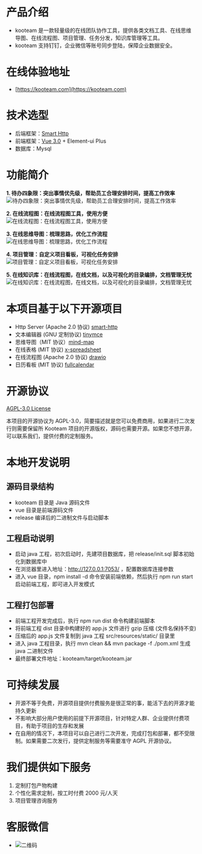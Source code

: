 # 产品介绍

- kooteam 是一款轻量级的在线团队协作工具，提供各类文档工具、在线思维导图、在线流程图、项目管理、任务分发，知识库管理等工具。
- kooteam 支持钉钉，企业微信等账号同步登陆，保障企业数据安全。

# 在线体验地址

- [https://kooteam.com](https://kooteam.com)

# 技术选型

- 后端框架：[Smart Http](https://smartboot.tech/smart-http/)
- 前端框架：[Vue 3.0](https://cn.vuejs.org/) + Element-ui Plus
- 数据库：Mysql

# 功能简介

**1. 待办四象限：突出事情优先级，帮助员工合理安排时间，提高工作效率**
![待办四象限：突出事情优先级，帮助员工合理安排时间，提高工作效率](https://images.gitee.com/uploads/images/2020/0401/145234_27d3043d_472.jpeg)

**2. 在线流程图：在线流程图工具，使用方便**
![在线流程图：在线流程图工具，使用方便](https://images.gitee.com/uploads/images/2020/0401/145236_7ff14512_472.jpeg)

**3. 在线思维导图：梳理思路，优化工作流程**
![在线思维导图：梳理思路，优化工作流程](https://images.gitee.com/uploads/images/2020/0401/145237_69870064_472.jpeg)

**4. 项目管理：自定义项目看板，可视化任务安排**
![项目管理：自定义项目看板，可视化任务安排](https://images.gitee.com/uploads/images/2020/0401/145234_a7d7681b_472.jpeg)

**5. 在线知识库：在线流程图，在线文档，以及可视化的目录编排，文档管理无忧**
![在线知识库：在线流程图，在线文档，以及可视化的目录编排，文档管理无忧](https://images.gitee.com/uploads/images/2020/0401/145236_3368ae12_472.jpeg)

# 本项目基于以下开源项目

- Http Server (Apache 2.0 协议) [smart-http](https://github.com/smartboot/smart-http)
- 文本编辑器 (GNU 定制协议) [tinymce](https://github.com/tinymce/tinymce)
- 思维导图（MIT 协议）[mind-map](https://github.com/wanglin2/mind-map)
- 在线表格 (MIT 协议) [x-spreadsheet](https://github.com/myliang/x-spreadsheet)
- 在线流程图 (Apache 2.0 协议) [drawio](https://github.com/jgraph/mxgraph-js)
- 日历看板 (MIT 协议) [fullcalendar](https://github.com/fullcalendar/fullcalendar)

# 开源协议

[AGPL-3.0 License](https://www.gnu.org/licenses/gpl-3.0.html)

本项目的开源协议为 AGPL-3.0，简要描述就是您可以免费商用，如果进行二次发行则需要保留所 Kooteam 项目的开源版权，源码也需要开源。如果您不想开源，可以联系我们，提供付费的定制服务。

# 本地开发说明

## 源码目录结构

- kooteam 目录是 Java 源码文件
- vue 目录是前端源码文件
- release 编译后的二进制文件与启动脚本

## 工程启动说明

- 启动 java 工程，初次启动时，先建项目数据库，把 release/init.sql 脚本初始化到数据库中
- 在浏览器里进入地址：http://127.0.0.1:7053/ ，配置数据库连接参数
- 进入 vue 目录，npm install -d 命令安装前端依赖，然后执行 npm run start 启动前端工程，即可进入开发模式

## 工程打包部署

- 前端工程开发完成后，执行 npm run dist 命令构建前端脚本
- 将前端工程 dist 目录中构建好的 app.js 文件进行 gzip 压缩 (文件名保持不变)
- 压缩后的 app.js 文件复制到 java 工程 src/resources/static/ 目录里
- 进入 java 工程目录，执行 mvn clean && mvn package -f ./pom.xml 生成 java 二进制文件
- 最终部署文件地址：kooteam/target/kooteam.jar

# 可持续发展

- 开源不等于免费，开源项目提供付费服务是很正常的事，能活下去的开源才能持久更新
- 不影响大部分用户使用的前提下开源项目，针对特定人群、企业提供付费项目，有助于项目的生存和发展
- 在自用的情况下，本项目可以自己进行二次开发，完成打包和部署，都不受限制。如果需要二次发行，提供定制服务等需要准守 AGPL 开源协议。

# 我们提供如下服务

1. 定制打包产物构建
2. 个性化需求定制，按工时付费 2000 元/人天
3. 项目管理咨询服务

# 客服微信

- ![二维码](https://images.gitee.com/uploads/images/2020/0401/145236_0ce564f8_472.jpeg)
